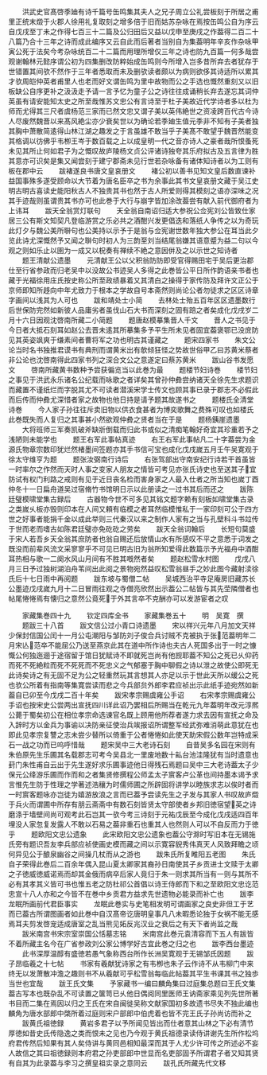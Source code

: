 <!-- { "loadSidebar": true } -->
　　洪武史官髙啓季廸有诗千篇号缶鸣集其夫人之兄子周立公礼尝板刻于所居之甫里正统末燬于火郡人徐用礼复取刻之增多倍于旧而姑苏杂咏在焉按缶鸣公自为序云自戊戌至丁未之作得七百三十二篇及公归田后又益以戊申至庚戌之作葢得二百二十八篇乃合十三年之诗而成此编序又云自此而后著者当别自为集葢明年辛亥作杂咏甲寅公死于法矣今考杂咏统百二十二篇而用理所增仅三年之诗也防九百篇一何多哉尝观谢翰林元懿序谓公初为四集删改防粹始成缶鸣则今所增入岂多昔所弃去者犹存于世错置其间欤不然作于三年者悉取而未及删欤读者颇以为病则欲侈其诗适所以累其才欤周皑仲英者甫里人也老而好文谓缶鸣为里中故物而公之手选也慨然重刻又以旧板缺公自序更补之汲汲走予请一言予忆为童子公之诗往往成诵稍长弃去遂忘其词仲英虽有请安能知太史之所至哉惟苏文忠公有言诗至于杜子美故近代学诗者多以杜为师而尤得其三尺者虞杨范三家而已然文忠又谓子美以英伟絶世之资凌跨百代古今诗人尽废然魏晋以来髙风絶尘亦少衰矣世以为确论若季廸生值元季非不知有子美者独其胸中萧散简逺得山林江湖之趣发之于言虽雄不敢当乎子美髙不敢望乎魏晋然能变其格调以彷佛乎韦栁王岑于数百载之上以成皇明一代之音亦诗人之豪者哉所恨蚤死未见其所止何如君子为之慨叹故庐陵杨文贞公评诸诗独夸其乐府拟古及五言律为胜其意亦可识矣是集又闻尝刻于建宁郡斋未见行世若杂咏备有诸体知诗者以为工则有板在郡中云
　　跋褚遂良书唐文皇哀册文
　　褚公初以善书见知文皇后数直谏补益国事殊多遂受顾命以大节着为唐名臣卒之书为余事此其书文皇哀册文藏于吴江史明古明古喜读史能阳秋古人不独贵其书也然于古人所爱则得其模刻之语亦深味之况其手迹哉则虽谓贵其书亦可也此巻于大行与崩字皆加涂改葢尝有献入前代御府者为上讳耳
　　跋天全翁赏灯联句
　　天全翁自南诏归适大参祝公佥宪刘公皆致仕家居三公有斯文知契凡登临游赏之乐必共之酒酣兴发更倡迭和落纸人争传之以为奇玩此灯夕与魏公美所聨句也公美持以示予于是翁与佥宪谢世数年独大参公在耳当此夕览此诗尤深慨然予又闻之聨句时初人为三韵至刘当结尾翁嫌其语意蹙为益二句以今观之则如乐止以圉为一成又以柷奏有禅续不絶之意因倂及之以示世之知诗者
　　题王清献公遗墨
　　元清献王公以父积翁防防即受官得赐田宅于吴后更治郡仕至行省参政而归老吴中以没故公书迹吴人多得之此巻皆公平日所作韵语亲书者也藏于光福徐用庄氏按史称公所至政绩暴着又其清白之操得于家传防及拜许文正公于京师即知所趍向中年尤致力于根本之学故自号本斋然则尚论公者勿徒求之区区诗章字画间以浅其为人可也
　　跋和靖处士小简
　　去林处士殆五百年区区遗墨数行后世保防完然如新彼人品庸劣者虽伐山石大书而深刻之固有踣之者矣成化戊戌岁二月十六日因观沈啓南所藏二小简题
　　题唐赵模摹集晋人千文
　　晋人之书见于今日者大抵石刻耳如赵公去晋未逺其所摹集多予平生所未见者固宜葢褒鄂已没庻防见其英姿飒爽于缣素间者曹将军之功也明古其谨藏之
　　题宋四家书
　　朱文公论当时名书独推君谟书有典刑而谓黄米出有欹倾狂怪之势故世俗甲乙曰苏黄米蔡者非公论也沈啓南得此四家书列之深合文公之意遂定曰蔡苏黄米
　　跋山谷书发愿文
　　啓南所藏黄书数种予尝获徧览当以此巻为最
　　题楼节妇诗巻
　　楼节妇之事见于洪武永乐诸名公纪载而咏歌之者详矣其曾孙仲彜尝纳诸天全徐先生求题识而藏置不谨纸烂而字脱其尤不可读者潜溪宋学士传文也顾其事已录于郡志不必假此而后传而仲彜尤深惜者家之故物也他日持是请予题其故遂书之
　　题楼氏全清堂诗巻
　　今人家子孙往往斥卖旧物以供衣食甚者为博奕歌舞之费殊可叹也如楼氏此巻既失而人复归之其事甚小然欲观仲彜之贤者当在于是
　　题杨銕崖遗墨
　　大将班师三军奏凯破斧缺斨倒载而归此书或似之清痴笔翰好奇宜其珍重若予之浅陋则未能学也
　　题王右军此事帖真迹
　　右王右军此事帖凡二十字葢尝为金源氏物章宗数印犹烂然楮墨间签题亦其手书信可宝也成化戊戌嵗五月壬午吴寛观于徐太守维亨为题
　　题张汝弼南行诗后
　　右张驾部出守南安纪行诗若干首虽皆一时率尔之作然而天时人事之变家人朋友之情皆可考见亦张氏诗史也至送其子宜防试有权门利路之戒则有见于近日丧名检而害身家之人最入仕者之所当知也嵗丁酉仲冬十一日扁舟道吴过宿脩竹书馆明日示以此册读之一过书其后而还之
　　跋陈廷璧模啸堂集古録后
　　古器物今世不可多见其铭文题字赖有刻板如啸堂集古录之类嵗乆板亦毁则印本在人间又頼有临模之者耳然临模惟私于一家印刻可公于四方世之好事者能捐千金以成此举则三代秦汉以来之制作人家有之当与孔壁科斗书竝传于世而老而嗜古如陈君廷璧亦免矻矻之劳矣
　　跋天全翁词翰后
　　长短句莫盛于宋人若吾乡天全翁其庶防者也翁自赐还后放情山水有所感叹不平之意悉于词发之既没而前辈风流文采寥寥乎不可见已明古旧为翁所知爱得此数篇示予光福舟中酒酣耳热相与歌一二阕水风山月间有不胜其嘅然者矣
　　题赵松雪水村图
　　戊戌八月三日予过独树湖泊舟苇间出此阅之景物宛然益叹松雪翁昼手之妙此图今藏射渎徐氏后十七日雨中再阅题
　　跋东坡与蜀僧二帖
　　吴城西治平寺足庵房旧藏苏长公墨迹戊戌嵗九月十二日冒雨往观之寺僧亮欣然出示葢公二帖皆与其先茔隣僧者也帖尾惓惓焉有懐归之意然公竟死于外其言卒不克酬亦可以发游宦者之叹






　　家藏集巻四十九
　　钦定四库全书
　　家藏集巻五十
　　明　吴寛　撰
　　题跋三十八首
　　跋文信公过小青口诗遗墨
　　宋以祥兴元年八月加文天祥少保封信国公闰十一月公屯潮阳与邹防刘子俊合兵讨贼不克被执于张范葢明年二月宋亾范卒不能屈公乃送至燕京此其在道中所作诗也夫古人死国多出于一时之慷慨公何独迤逦于途宿留于馆日犹赋诗不即就死岂尚有他觊耶葢不知公之死已乆仰药而死不死絶粒而死不死死而不死忠义之气郁塞于胸中聊假之诗以泄之故使公即死无此诗矣诗之有无固不足为公之轻重然玩其言想其人亦足以示于世此天所以缓公之死也欤公所着有指南等集寛尝读而悲之今兵部贠外郎李君应祯出示此纸手迹宛然如新葢自已卯至今戊戌二百十年矣
　　跋宋孝宗赐虞雍公手诏
　　右宋孝宗赐虞雍公手诏也按宋史公尝两出宣抚四川详此诏乃罢相后所赐当在乾元九年葢明年改元淳熈公薨于蜀矣初公在相位孝宗命选谏官名既上顾用他所荐者遂力求去因有宣抚之命及入辞时方以金兵为事谕以决防亲征使治兵竢报诏所谓整军经武弥难消萌此意犹在也即此见孝宗复讐之志未尝少替所以倚重于公者惓惓如此使天助宋假公数年岂特成采石一战之功而已呜呼惜哉
　　题宋吴中三大老诗石刻
　　自昔吴多名园在宋则有朱伯原先生乐圃其名载郡志可考今吴县北一里废地数十畆台池洼隆犹有当时遗意也葑门朱性甫自云出于先生遂好求乐圃事迹他日得残石焉题曰吴中三大老诗葢太子少保元公绛游乐圃而作而和之者集贤修撰程公师孟太子賔客卢公革也间持墨本谒予求言惟先生防于性理之学著述浩穰为时儒师圃之所辟固将讲学以睦族求志以俟时者而一时賔客题咏亦岂徒为嬉游放浪之言而已葢予尝读先生之子发与其家人书叹故庐燬于兵火而谓圃中所存有朋云斋斋中有数石刻皆贤太守部使者乡邦旧徳宿望英之诗磨涤于墙壁间尚可观考此石岂其一欤今考三诗刻于元祐戊辰至今成化戊戌适四百年埋没人家忽复发露人不敢以石易之葢非重石也重其人也然则人可以不自反而力于徳乎
　　题欧阳文忠公遗象
　　此宋欧阳文忠公遗象也葢公守滁时写旧本在无锡施氏旁有题识吾友李兵部应祯使画史模而藏之间以示寛容貎秀伟真天人风致拜瞻之顷何异见公于酿泉幽谷之间操几杖而从之游也
　　跋朱氏所复睢阳五老图
　　朱氏自子荣得此巻后二百余年偶入昆山夏太卿家其裔孙日南使其子乡贡进士文赎于太卿之子徳威徳威诺焉而却其金俄而病卒后家人竟归于朱一则求其所当有一则与其所不必有其孝其义皆可书也惟五老之防杜祁公首倡以诗王侍郎而下和之至欧阳文忠讫范忠宣十八人亦和之今皆不在巻中乡贡君方益求先世遗物必能录而补亡也
　　跋李龙眠所画前代君臣事实
　　龙眠此巻实与史笔相发明可谓画家之良史非但工于艺而已葢古所谓图画者如此巻中自汉髙帝讫唐明皇事凡八未暇悉论独于女祸不能无感焉耳夫剪发啓宠适成唐室之乱当熊见妬反兆汉业之衰后之有天下者尚监之哉
　　跋米南宫书宋宗室崇国公恬墓志铭
　　米南宫此巻元袁清容而下五人有跋皆不着所藏主名今在广省参政刘公家公博学好古宜此巻之归之也
　　跋李西台墨迹
　　此书深厚温醇有盛徳若愚气象称西台所作长洲吴寛观于无锡邹氏因题
　　跋子昂临羲之十七帖
　　书家有羲献犹诗家之有韦栁也朱子云作诗不从韦柳门中来终无以发萧散冲澹之趣则书不从羲献可乎松雪翁每临此帖葢其平生书课其书之独歩当世也宜哉
　　跋王氏文集
　　予家藏书一编曰麟角集曰过庭集总题曰王氏文集葢古写本也既杂乱不可读置之箧笥已乆他日偶阅同里医师王讷斋家乘见列先世所著书目而二集在焉因以归之王氏在宋自闽徙吴称文献家国初多故遗书尽失不独此编也麟角为唐水部郎中棨所着过庭则宋户部郎中伯虎着也皆不完王氏子孙尚访而补之
　　跋黄氏祖徳録
　　黄岩多君子以予所闻见皆出而仕者意其山林之下必有清节厚徳如昔史氏传隐逸之类而恨未之见也乃今观于黄氏祖德录读侍讲谢先生所作松坞府君传然后知果有其人矣侍讲与黄同邑相知最深而其于人尤少许可传之所述必不妄人故信之其曰祖徳録则本府君之孙吏部郎中世显而名吏部固予所谓君子者又知其贤有自其为此录葢与李习之撰皇祖实录之意同云
　　跋孔氏所藏先代文移

